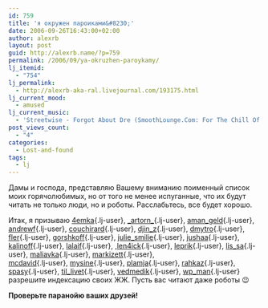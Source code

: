 ```yaml
---
id: 759
title: 'я окружен пароиками&#8230;'
date: 2006-09-26T16:43:00+02:00
author: alexrb
layout: post
guid: http://alexrb.name/?p=759
permalink: /2006/09/ya-okruzhen-paroykamy/
lj_itemid:
  - "754"
lj_permalink:
  - http://alexrb-aka-ral.livejournal.com/193175.html
lj_current_mood:
  - amused
lj_current_music:
  - 'Streetwise - Forgot About Dre (SmoothLounge.Com: For The Chill Of It (by Smoothjazz.Com))'
post_views_count:
  - "4"
categories:
  - Lost-and-found
tags:
  - lj
---
```

Дамы и господа, представляю Вашему вниманию поименный список моих горячолюбимых, но от того не менее испуганные, что их будут читать не только люди, но и роботы. Расслабьтесь, все будет хорошо.

Итак, я призываю [4emka](http://4emka.livejournal.com/){.lj-user}, [\_artorn\_](http://_artorn_.livejournal.com/){.lj-user}, [aman_geld](http://aman_geld.livejournal.com/){.lj-user}, [andrewf](http://andrewf.livejournal.com/){.lj-user}, [couchirard](http://couchirard.livejournal.com/){.lj-user}, [djin_z](http://djin_z.livejournal.com/){.lj-user}, [dmytro](http://dmytro.livejournal.com/){.lj-user}, [fler](http://fler.livejournal.com/){.lj-user}, [gorshkoff](http://gorshkoff.livejournal.com/){.lj-user}, [julie_smilie](http://julie_smilie.livejournal.com/){.lj-user}, [jushaa](http://jushaa.livejournal.com/){.lj-user}, [kalinoff](http://kalinoff.livejournal.com/){.lj-user}, [lalaif](http://lalaif.livejournal.com/){.lj-user}, ,[len4ick](http://len4ick.livejournal.com/){.lj-user}, [leprik](http://leprik.livejournal.com/){.lj-user}, [lis_sa](http://lis_sa.livejournal.com/){.lj-user}, [maliavka](http://maliavka.livejournal.com/){.lj-user}, [markizett](http://markizett.livejournal.com/){.lj-user},  
[mcdavid](http://mcdavid.livejournal.com/){.lj-user}, [mysine](http://mysine.livejournal.com/){.lj-user}, [plamja](http://plamja.livejournal.com/){.lj-user}, [rahkaz](http://rahkaz.livejournal.com/){.lj-user}, [spasy](http://spasy.livejournal.com/){.lj-user}, [til_livet](http://til_livet.livejournal.com/){.lj-user}, [vedmedik](http://vedmedik.livejournal.com/){.lj-user}, [wp_man](http://wp_man.livejournal.com/){.lj-user} разрешите индексацию своих ЖЖ. Пусть вас читают даже роботы 😉

**Проверьте паранойю ваших друзей!**